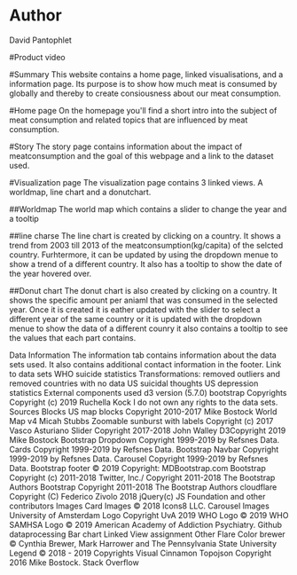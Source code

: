 # Author
David Pantophlet

#Product video

#Summary
This website contains a home page, linked visualisations, and a information page. Its purpose is to show how much meat is consumed by globally and thereby to create consiousness about our meat consumption.

#Home page
On the homepage you'll find a short intro into the subject of meat consumption and related topics that are influenced by meat consumption.

#Story
The story page contains information about the impact of meatconsumption and the goal of this webpage and a link to the dataset used.

#Visualization page
The visualization page contains 3 linked views.
A worldmap, line chart and a donutchart.

##Worldmap
The world map which contains a slider to change the year and a tooltip


##line charse
The line chart is created by clicking on a country. It shows a trend from 2003 till 2013
of the meatconsumption(kg/capita) of the selcted country. Furhtermore, it can be updated by using the
dropdown menue to show a trend of a different country. It also has a tooltip to show the date of the
year hovered over.

##Donut chart
The donut chart is also created by clicking on a country. It shows the specific amount per aniaml that was consumed in the selected year.
Once it is created it is eather updated with the slider to select
a different year of the same country or it is updated with the dropdown menue to show the data of a different counry
it also contains a tooltip to see the values that each part contains.

Data Information
The information tab contains information about the data sets used. It also contains additional contact information in the footer.
Link to data sets
WHO suicide statistics
Transformations: removed outliers and removed countries with no data
US suicidal thoughts
US depression statistics
External components used
d3 version (5.7.0)
bootstrap
Copyrights
Copyright (c) 2019 Ruchella Kock
I do not own any rights to the data sets.
Sources
Blocks
US map blocks Copyright 2010-2017 Mike Bostock
World Map v4 Micah Stubbs
Zoomable sunburst with labels Copyright (c) 2017 Vasco Asturiano
Slider Copyright 2017-2018 John Walley
D3Copyright 2019 Mike Bostock
Bootstrap
Dropdown Copyright 1999-2019 by Refsnes Data.
Cards Copyright 1999-2019 by Refsnes Data.
Bootstrap Navbar Copyright 1999-2019 by Refsnes Data.
Carousel Copyright 1999-2019 by Refsnes Data.
Bootstrap footer © 2019 Copyright: MDBootstrap.com
Bootstrap Copyright (c) 2011-2018 Twitter, Inc./ Copyright 2011-2018 The Bootstrap Authors
Bootstrap Copyright 2011-2018 The Bootstrap Authors
cloudflare Copyright (C) Federico Zivolo 2018
jQuery(c) JS Foundation and other contributors
Images
Card Images © 2018 Icons8 LLC.
Carousel Images
University of Amsterdam Logo Copyright UvA 2019
WHO Logo © 2019 WHO
SAMHSA Logo © 2019 American Academy of Addiction Psychiatry.
Github dataprocessing
Bar chart
Linked View assignment
Other
Flare
Color brewer © Cynthia Brewer, Mark Harrower and The Pennsylvania State University
Legend © 2018 - 2019 Copyrights Visual Cinnamon
Topojson Copyright 2016 Mike Bostock.
Stack Overflow
